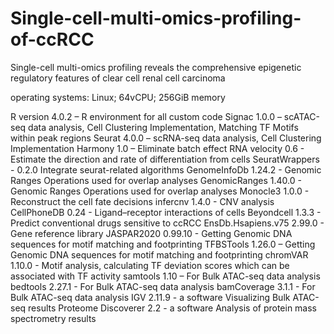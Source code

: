 # Single-cell-multi-omics-profiling-of-ccRCC
Single-cell multi-omics profiling reveals the comprehensive epigenetic regulatory features of clear cell renal cell carcinoma

operating systems: Linux; 64vCPU; 256GiB memory

R version 4.0.2 – R environment for all custom code
Signac 1.0.0 – scATAC-seq data analysis, Cell Clustering Implementation, Matching TF Motifs within peak regions
Seurat 4.0.0 – scRNA-seq data analysis, Cell Clustering Implementation
Harmony 1.0 – Eliminate batch effect
RNA velocity 0.6 - Estimate the direction and rate of differentiation from cells
SeuratWrappers - 0.2.0 Integrate seurat-related algorithms
GenomeInfoDb 1.24.2 - Genomic Ranges Operations used for overlap analyses
GenomicRanges 1.40.0 - Genomic Ranges Operations used for overlap analyses
Monocle3 1.0.0 - Reconstruct the cell fate decisions 
infercnv 1.4.0 - CNV analysis
CellPhoneDB 0.24 - Ligand–receptor interactions of cells
Beyondcell 1.3.3 - Predict conventional drugs sensitive to ccRCC
EnsDb.Hsapiens.v75 2.99.0 - Gene reference library
JASPAR2020 0.99.10 - Getting Genomic DNA sequences for motif matching and footprinting
TFBSTools 1.26.0 – Getting Genomic DNA sequences for motif matching and footprinting
chromVAR 1.10.0 - Motif analysis, calculating TF deviation scores which can be associated with TF activity
samtools 1.10 – For Bulk ATAC-seq data analysis
bedtools 2.27.1 - For Bulk ATAC-seq data analysis
bamCoverage 3.1.1 - For Bulk ATAC-seq data analysis
IGV 2.11.9 - a software Visualizing Bulk ATAC-seq results
Proteome Discoverer 2.2 - a software Analysis of protein mass spectrometry results
